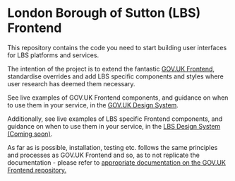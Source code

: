 # London Borough of Sutton (LBS) Frontend 

This repository contains the code you need to start building user interfaces for LBS platforms and services.

The intention of the project is to extend the fantastic [GOV.UK Frontend](https://github.com/alphagov/govuk-frontend), standardise overrides and add LBS specific components and styles where user research has deemed them necessary.

See live examples of GOV.UK Frontend components, and guidance on when to use
them in your service, in the [GOV.UK Design
System](https://design-system.service.gov.uk/).

Additionally, see live examples of LBS specific Frontend components, and guidance on when to use
them in your service, in the [LBS Design
System (Coming soon)](https://design-system.service.gov.uk/).

As far as is possible, installation, testing etc. follows the same principles and processes as GOV.UK Frontend and so, as to not replicate the documentation - please refer to [appropriate documentation on the GOV.UK Frontend repository.](https://github.com/alphagov/govuk-frontend)  